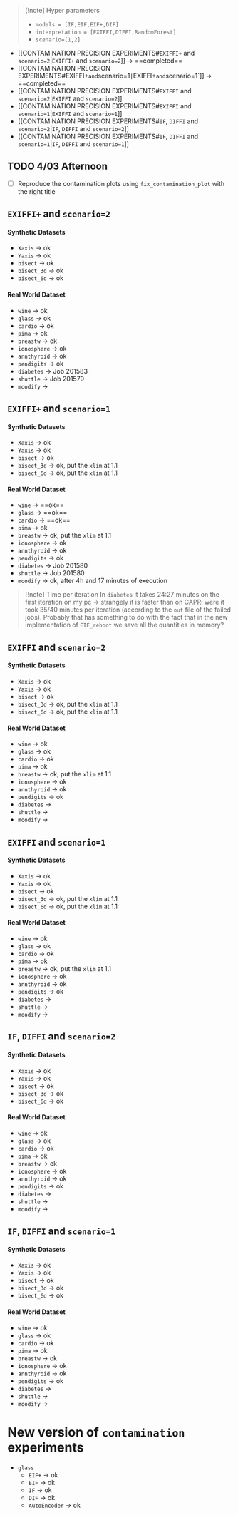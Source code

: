 > [!note] Hyper parameters
>  - `models = [IF,EIF,EIF+,DIF]`
>  - `interpretation = [EXIFFI,DIFFI,RandomForest]`
>  - `scenario=[1,2]`

- [[CONTAMINATION PRECISION EXPERIMENTS#`EXIFFI+` and `scenario=2`|`EXIFFI+` and `scenario=2`]] → ==completed==
- [[CONTAMINATION PRECISION EXPERIMENTS#EXIFFI+` and `scenario=1`|`EXIFFI+` and `scenario=1`]] → ==completed==
- [[CONTAMINATION PRECISION EXPERIMENTS#`EXIFFI` and `scenario=2`|`EXIFFI` and `scenario=2`]]
- [[CONTAMINATION PRECISION EXPERIMENTS#`EXIFFI` and `scenario=1`|`EXIFFI` and `scenario=1`]]
- [[CONTAMINATION PRECISION EXPERIMENTS#`IF`, `DIFFI` and `scenario=2`|`IF`, `DIFFI` and `scenario=2`]]
- [[CONTAMINATION PRECISION EXPERIMENTS#`IF`, `DIFFI` and `scenario=1`|`IF`, `DIFFI` and `scenario=1`]]

## TODO 4/03 Afternoon

- [ ] Reproduce the contamination plots using `fix_contamination_plot` with the right title 

## `EXIFFI+` and `scenario=2`

#### Synthetic Datasets

- `Xaxis` → ok
- `Yaxis` → ok
- `bisect` → ok
- `bisect_3d` → ok
- `bisect_6d` → ok

#### Real World Dataset

- `wine` → ok
- `glass` → ok
- `cardio` → ok
- `pima` → ok
- `breastw` → ok
- `ionosphere` → ok
- `annthyroid`  → ok
- `pendigits` → ok
- `diabetes` → Job 201583
- `shuttle` → Job 201579
- `moodify` → 

## `EXIFFI+` and `scenario=1`

#### Synthetic Datasets

- `Xaxis` → ok
- `Yaxis` → ok
- `bisect` → ok
- `bisect_3d` → ok, put the `xlim` at 1.1
- `bisect_6d` → ok, put the `xlim` at 1.1

#### Real World Dataset

- `wine` → ==ok==
- `glass` → ==ok==
- `cardio` → ==ok==
- `pima` → ok
- `breastw` → ok, put the `xlim` at 1.1
- `ionosphere` → ok
- `annthyroid`  → ok
- `pendigits` → ok
- `diabetes` → Job 201580 
- `shuttle` → Job 201580
- `moodify` → ok, after 4h and 17 minutes of execution 

> [!note] Time per iteration
> In `diabetes` it takes 24:27 minutes on the first iteration on my pc → strangely it is faster than on CAPRI were it took 35/40 minutes per iteration (according to the `out` file of the failed jobs). Probably that has something to do with the fact that in the new implementation of `EIF_reboot` we save all the quantities in memory? 

## `EXIFFI` and `scenario=2`

#### Synthetic Datasets

- `Xaxis` → ok
- `Yaxis` → ok
- `bisect` → ok
- `bisect_3d` → ok, put the `xlim` at 1.1
- `bisect_6d` → ok, put the `xlim` at 1.1

#### Real World Dataset

- `wine` → ok
- `glass` → ok
- `cardio` → ok
- `pima` → ok
- `breastw` → ok, put the `xlim` at 1.1
- `ionosphere` → ok
- `annthyroid`  → ok
- `pendigits` → ok
- `diabetes` → 
- `shuttle` → 
- `moodify` → 

## `EXIFFI` and `scenario=1`

#### Synthetic Datasets

- `Xaxis` → ok
- `Yaxis` → ok
- `bisect` → ok
- `bisect_3d` → ok, put the `xlim` at 1.1
- `bisect_6d` → ok, put the `xlim` at 1.1

#### Real World Dataset

- `wine` → ok
- `glass` → ok
- `cardio` → ok
- `pima` → ok
- `breastw` → ok, put the `xlim` at 1.1
- `ionosphere` → ok
- `annthyroid`  → ok
- `pendigits` → ok
- `diabetes` → 
- `shuttle` → 
- `moodify` → 

## `IF`, `DIFFI` and `scenario=2`

#### Synthetic Datasets

- `Xaxis` → ok
- `Yaxis` → ok
- `bisect` → ok
- `bisect_3d` → ok
- `bisect_6d` → ok

#### Real World Dataset

- `wine` → ok
- `glass` → ok
- `cardio` → ok
- `pima` → ok
- `breastw` → ok
- `ionosphere` → ok
- `annthyroid`  → ok
- `pendigits` → ok
- `diabetes` → 
- `shuttle` → 
- `moodify` → 

## `IF`, `DIFFI` and `scenario=1`

#### Synthetic Datasets

- `Xaxis` → ok
- `Yaxis` → ok
- `bisect` → ok
- `bisect_3d` → ok
- `bisect_6d` → ok

#### Real World Dataset

- `wine` → ok
- `glass` → ok
- `cardio` → ok
- `pima` → ok
- `breastw` → ok
- `ionosphere` → ok
- `annthyroid`  → ok
- `pendigits` → ok
- `diabetes` → 
- `shuttle` → 
- `moodify` → 

# New version of `contamination` experiments 

- `glass`
	- `EIF+` → ok
	- `EIF` → ok
	- `IF` → ok
	- `DIF` → ok 
	- `AutoEncoder` → ok

